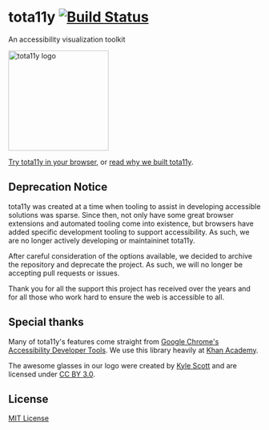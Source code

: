 # tota11y [![Build Status](https://travis-ci.org/Khan/tota11y.svg?branch=master)](https://travis-ci.org/Khan/tota11y)

An accessibility visualization toolkit

<img src="http://khan.github.io/tota11y/img/tota11y-logo.png" alt="tota11y logo" width="200">

[Try tota11y in your browser](http://khan.github.io/tota11y/#Try-it), or
[read why we built tota11y](http://engineering.khanacademy.org/posts/tota11y.htm).

## Deprecation Notice

tota11y was created at a time when tooling to assist in developing accessible solutions was sparse. Since then, not only have some great browser extensions and automated tooling come into existence, but browsers have added specific development tooling to support accessibility. As such, we are no longer actively developing or maintaininet tota11y.

After careful consideration of the options available, we decided to archive the repository and deprecate the project. As such, we will no longer be accepting pull requests or issues.

Thank you for all the support this project has received over the years and for all those who work hard to ensure the web is accessible to all.

## Special thanks

Many of tota11y's features come straight from [Google Chrome's Accessibility Developer Tools](https://github.com/GoogleChrome/accessibility-developer-tools). We use this library heavily at [Khan Academy](http://khanacademy.org).

The awesome glasses in our logo were created by [Kyle Scott](https://thenounproject.com/Kyle/) and are licensed under [CC BY 3.0](http://creativecommons.org/licenses/by/3.0/us/legalcode).

## License

[MIT License](LICENSE.txt)
